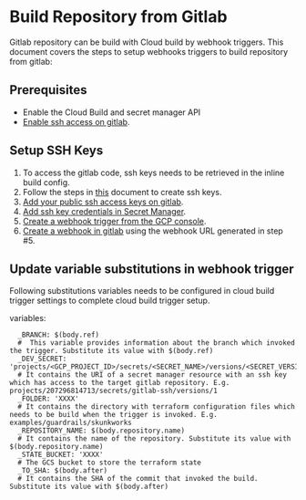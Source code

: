 # Build Repository from Gitlab

Gitlab repository can be build with Cloud build by webhook triggers. This document covers the steps to setup webhooks triggers to build repository from gitlab:

## Prerequisites

* Enable the Cloud Build and secret manager API
* [Enable ssh access on gitlab](https://cloud.google.com/build/docs/automating-builds/gitlab/build-repos-from-gitlab#enabling_ssh_access_on_gitlab).


## Setup SSH Keys

1. To access the gitlab code, ssh keys needs to be retrieved in the inline build config.
2. Follow the steps in [this](https://cloud.google.com/build/docs/automating-builds/gitlab/build-repos-from-gitlab#creating_an_ssh_key) document to create ssh keys. 
3. [Add your public ssh access keys on gitlab](https://cloud.google.com/build/docs/automating-builds/gitlab/build-repos-from-gitlab#adding_your_public_ssh_access_key_on_gitlab).
4. [Add ssh key credentials in Secret Manager](https://cloud.google.com/build/docs/automating-builds/gitlab/build-repos-from-gitlab#webhook_triggers_create_store_secret).
5. [Create a webhook trigger  from the GCP console](https://cloud.google.com/build/docs/automating-builds/gitlab/build-repos-from-gitlab#creating_webhook_triggers).
6. [Create a webhook in gitlab](https://cloud.google.com/build/docs/automating-builds/gitlab/build-repos-from-gitlab#creating_a_webhook_in_gitlab) using the webhook URL generated in step #5.


## Update variable substitutions in webhook trigger


Following substitutions variables needs to be configured in cloud build trigger settings to complete cloud build trigger setup. 

variables:
```
  _BRANCH: $(body.ref)
  #  This variable provides information about the branch which invoked the trigger. Substitute its value with $(body.ref)
  _DEV_SECRET: 'projects/<GCP_PROJECT_ID>/secrets/<SECRET_NAME>/versions/<SECRET_VERSION>'
  # It contains the URI of a secret manager resource with an ssh key which has access to the target gitlab repository. E.g. projects/207296814713/secrets/gitlab-ssh/versions/1
  _FOLDER: 'XXXX'
  # It contains the directory with terraform configuration files which needs to be build when the trigger is invoked. E.g. examples/guardrails/skunkworks
  _REPOSITORY_NAME: $(body.repository.name)
  # It contains the name of the repository. Substitute its value with $(body.repository.name)
  _STATE_BUCKET: 'XXXX'
  # The GCS bucket to store the terraform state 
  _TO_SHA: $(body.after)
  # It contains the SHA of the commit that invoked the build. Substitute its value with $(body.after)
```

